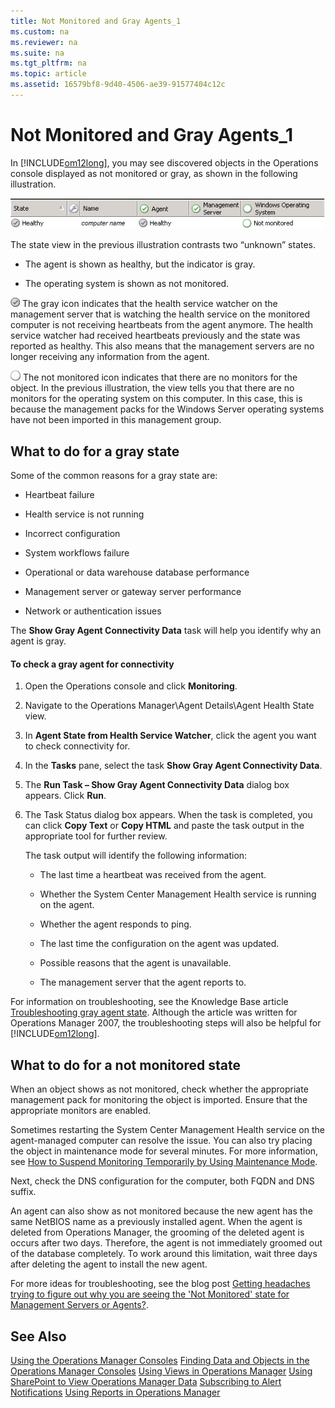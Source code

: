 ```yaml
---
title: Not Monitored and Gray Agents_1
ms.custom: na
ms.reviewer: na
ms.suite: na
ms.tgt_pltfrm: na
ms.topic: article
ms.assetid: 16579bf8-9d40-4506-ae39-91577404c12c
---
```

# Not Monitored and Gray Agents_1
In [!INCLUDE[om12long](../Token/om12long_md.md)], you may see discovered objects in the Operations console displayed as not monitored or gray, as shown in the following illustration.

![](../Image/OM12NotMonitored.gif)

The state view in the previous illustration contrasts two “unknown” states.

-   The agent is shown as healthy, but the indicator is gray.

-   The operating system is shown as not monitored.

![](../Image/Healthygrayicon.gif) The gray icon indicates that the health service watcher on the management server that is watching the health service on the monitored computer is not receiving heartbeats from the agent anymore. The health service watcher had received heartbeats previously and the state was reported as healthy. This also means that the management servers are no longer receiving any information from the agent.

![](../Image/Unknownicon.gif) The not monitored icon indicates that there are no monitors for the object. In the previous illustration, the view tells you that there are no monitors for the operating system on this computer. In this case, this is because the management packs for the Windows Server operating systems have not been imported in this management group.

## What to do for a gray state
Some of the common reasons for a gray state are:

-   Heartbeat failure

-   Health service is not running

-   Incorrect configuration

-   System workflows failure

-   Operational or data warehouse database performance

-   Management server or gateway server performance

-   Network or authentication issues

The **Show Gray Agent Connectivity Data** task will help you identify why an agent is gray.

#### To check a gray agent for connectivity

1.  Open the Operations console and click **Monitoring**.

2.  Navigate to the Operations Manager\\Agent Details\\Agent Health State view.

3.  In **Agent State from Health Service Watcher**, click the agent you want to check connectivity for.

4.  In the **Tasks** pane, select the task **Show Gray Agent Connectivity Data**.

5.  The **Run Task – Show Gray Agent Connectivity Data** dialog box appears. Click **Run**.

6.  The Task Status dialog box appears. When the task is completed, you can click **Copy Text** or **Copy HTML** and paste the task output in the appropriate tool for further review.

    The task output will identify the following information:

    -   The last time a heartbeat was received from the agent.

    -   Whether the System Center Management Health service is running on the agent.

    -   Whether the agent responds to ping.

    -   The last time the configuration on the agent was updated.

    -   Possible reasons that the agent is unavailable.

    -   The management server that the agent reports to.

For information on troubleshooting, see the Knowledge Base article [Troubleshooting gray agent state](http://go.microsoft.com/fwlink/p/?LinkID=200488). Although the article was written for Operations Manager 2007, the troubleshooting steps will also be helpful for [!INCLUDE[om12long](../Token/om12long_md.md)].

## What to do for a not monitored state
When an object shows as not monitored, check whether the appropriate management pack for monitoring the object is imported. Ensure that the appropriate monitors are enabled.

Sometimes restarting the System Center Management Health service on the agent\-managed computer can resolve the issue. You can also try placing the object in maintenance mode for several minutes. For more information, see [How to Suspend Monitoring Temporarily by Using Maintenance Mode](../Topic/How-to-Suspend-Monitoring-Temporarily-by-Using-Maintenance-Mode.md).

Next, check the DNS configuration for the computer, both FQDN and DNS suffix.

An agent can also show as not monitored because the new agent has the same NetBIOS name as a previously installed agent. When the agent is deleted from Operations Manager, the grooming of the deleted agent is occurs after two days. Therefore, the agent is not immediately groomed out of the database completely. To work around this limitation, wait three days after deleting the agent to install the new agent.

For more ideas for troubleshooting, see the blog post [Getting headaches trying to figure out why you are seeing the 'Not Monitored' state for Management Servers or Agents?](http://go.microsoft.com/fwlink/p/?LinkId=229513).

## See Also
[Using the Operations Manager Consoles](../Topic/Using-the-Operations-Manager-Consoles.md)
[Finding Data and Objects in the Operations Manager Consoles](../Topic/Finding-Data-and-Objects-in-the-Operations-Manager-Consoles.md)
[Using Views in Operations Manager](../Topic/Using-Views-in-Operations-Manager.md)
[Using SharePoint to View Operations Manager Data](../Topic/Using-SharePoint-to-View-Operations-Manager-Data.md)
[Subscribing to Alert Notifications](../Topic/Subscribing-to-Alert-Notifications.md)
[Using Reports in Operations Manager](../Topic/Using-Reports-in-Operations-Manager.md)

